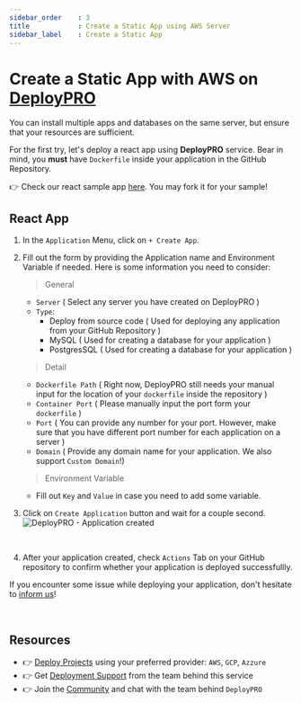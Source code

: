 ```yaml
---
sidebar_order    : 3
title            : Create a Static App using AWS Server
sidebar_label    : Create a Static App
---
```


# Create a Static App with AWS on [DeployPRO](https://deploypro.dev/)

You can install multiple apps and databases on the same server, but ensure that your resources are sufficient.

For the first try, let's deploy a react app using **DeployPRO** service. Bear in mind, you **must** have `Dockerfile` inside your application in the GitHub Repository.

👉 Check our react sample app [here](https://github.com/app-generator/deploypro-react). You may fork it for your sample!

## React App
1. In the `Application` Menu, click on `+ Create App`.
2. Fill out the form by providing the Application name and Environment Variable if needed. Here is some information you need to consider:

    > General
    - `Server` ( Select any server you have created on DeployPRO )
    - `Type`:
        - Deploy from source code ( Used for deploying any application from your GitHub Repository )
        - MySQL ( Used for creating a database for your application )
        - PostgresSQL ( Used for creating a database for your application )
    
    > Detail
    - `Dockerfile Path` ( Right now, DeployPRO still needs your manual input for the location of your `dockerfile` inside the repository )
    - `Container Port` ( Please manually input the port form your `dockerfile` )
    - `Port` ( You can provide any number for your port. However, make sure that you have different port number for each application on a server )
    - `Domain` ( Provide any domain name for your application. We also support `Custom Domain`!)

    > Environment Variable
    - Fill out `Key` and `Value` in case you need to add some variable.

3. Click on `Create Application` button and wait for a couple second.
![DeployPRO - Application created](https://github.com/app-generator/deploypro-docs/assets/46531367/b72526c2-a2c5-46d0-a381-5c5060b86d49)
<br />

4. After your application created, check `Actions` Tab on your GitHub repository to confirm whether your application is deployed successfullly.

If you encounter some issue while deploying your application, don't hesitate to [inform us](https://discord.gg/qQhjQZhnur)!

<br />

## Resources

- 👉 [Deploy Projects](https://deploypro.dev/) using your preferred provider: `AWS`, `GCP`, `Azzure`
- 👉 Get [Deployment Support](https://deploypro.dev/support/) from the team behind this service
- 👉 Join the [Community](https://discord.gg/qQhjQZhnur) and chat with the team behind `DeployPRO`
